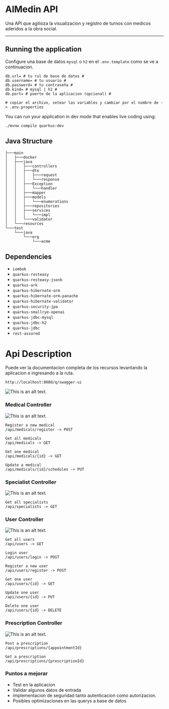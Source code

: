 # AlMedin API

Una API que agilioza la visualizacion y registro de turnos con medicos aderidos a la obra social.

---

## Running the application

Configure una base de datos `mysql` o `h2` en el `.env.template` como se ve a continuacion.

``` 
db.url= # tu rul de base de datos #
db.username= # tu usuario #
db.password= # tu contraseña #
db.kind= # mysql | h2 #
db.port= # puerto de la aplicacion (opcional) #

# copiar el archivo, setear las variables y cambiar por el nombre de -> .env.properties

```


You can run your application in dev mode that enables live coding using:
```shell script
./mvnw compile quarkus:dev
```


## Java Structure
```
├───main
│   ├───docker
│   ├───java
│   │   ├───controllers
│   │   ├───dto
│   │   │   ├───request
│   │   │   └───response
│   │   ├───Exception
│   │   │   └───handler
│   │   ├───mapper
│   │   ├───models
│   │   │   └───enumerations
│   │   ├───repositories
│   │   ├───services
│   │   │   └───impl
│   │   └───validator
│   └───resources
└───test
    └───java
        └───org
            └───acme
```

## Dependencies
 - `Lombok`
 - `quarkus-resteasy`
 - `quarkus-resteasy-jsonb`
 - `quarkus-ark`
 - `quarkus-hibernate-orm`
 - `quarkus-hibernate-orm-panache`
 - `quarkus-hibernate-validator`
 - `quarkus-security-jpa`
 - `quarkus-smallrye-openai`
 - `quarkus-jdbc-mysql`
 - `quarkus-jdbc-h2`
 - `quarkus-jdbc`
 - `rest-assured`


# Api Description

Puede ver la documentacion completa de los recursos levantando la aplicacion e ingresando a la ruta.
```
http://localhost:8080/q/swagger-ui
```

![This is an alt text.](/images/title.webp "This is a sample image.")
### Medical Controller
![This is an alt text.](/images/medical.webp "This is a sample image.")

    Register a new medical
    /api/medicals/register -> POST
    
    Get all medicals
    /api/medicals -> GET

    Get one medical
    /api/medicals/{id} -> GET

    Update a medical
    /api/medicals/{id}/schedules -> PUT


### Specialist Controller

![This is an alt text.](/images/specialist.webp "This is a sample image.")

    Get all specialists
    /api/specialists -> GET

### User Controller

![This is an alt text.](/images/user.webp "This is a sample image.")

    Get all users
    /api/users -> GET

    Login user
    /api/users/login -> POST

    Register a new user
    /api/users/register -> POST

    Get one user
    /api/users/{id} -> GET

    Update one user
    /api/users/{id} -> PUT

    Delete one user
    /api/users/{id} -> DELETE

### Prescription Controller

![This is an alt text.](/images/prescription.webp "This is a sample image.")

    Post a prescription 
    /api/prescriptions/{appointmentId}

    Get a prescription 
    /api/prescriptions/{prescriptionId}

### Puntos a mejorar

 - Test en la aplicacion
 - Validar algunos datos de entrada 
 - implementacion de seguridad tanto autenticacion como autorizacion.
 - Posibles optimizaciones en las querys a base de datos